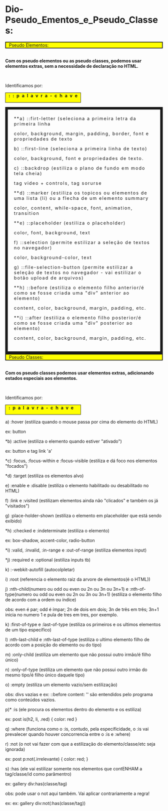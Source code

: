 # Dio-Pseudo_Ementos_e_Pseudo_Classes:

<div style="background-color: yellow; border: solid 2px; padding-left: 10px;">Pseudo Elementos:</div>

<br>

<strong>Com os pseudo elementos ou as pseudo classes, podemos usar elementos extras, sem a necessidade de declaração no HTML.</strong>

<br>

Identificamos por: <aside style="background-color: yellow; border:solid 1px; width: 230px; height: 30px; padding-left: 10px;"><strong style="letter-spacing:8px;">::palavra-chave</strong></aside>

<div style="letter-spacing:2px; border: solid 8px; padding: 20px;">**a) ::firt-letter (seleciona a primeira letra da primeira linha

color, background, margin, padding, border, font e propriedades de texto

b) ::first-line (seleciona a primeira linha de texto)

color, background, font e propriedades de texto.

c) ::backdrop (estiliza o plano de fundo em modo tela cheia)

tag video + controls, tag sorurse

\*\*d) ::marker (estiliza os topicos ou elementos de uma lista (li) ou a flecha de um elemento summary

color, content, while-space, font, animation, transition

\*\*e) ::placeholder (estiliza o placeholder)

color, font, background, text

f) ::selection (permite estilizar a seleção de textos no navegador)

color, background-color, text

g) ::file-selection-button (permite estilizar a seleção de textos no navegador - vai estilizar o botão upload de arquivos)

\*\*h) ::before (estiliza o elemento filho anterior/é como se fosse criada uma "div" anterior ao elemento)

content, color, background, margin, padding, etc.

\*\*i) ::after (estiliza o elemento filho posterior/é como se fosse criada uma "div" posterior ao elemento)

content, color, background, margin, padding, etc.

</div>

<div style="background-color: yellow; border: solid 2px; padding-left: 10px;">Pseudo Classes:</div>

<br>

<strong>Com os pseudo classes podemos usar elementos extras, adicionando estados especiais aos elementos.</strong>

<br>

Identificamos por: <aside style="background-color: yellow; border:solid 1px; width: 230px; height: 30px; padding-left: 10px;"><strong style="letter-spacing:8px;">:palavra-chave</strong></aside>

a) :hover (estiliza quando o mouse passa por cima do elemento do HTML)

ex: button

*b) :active (estiliza o elemento quando estiver "ativado")

ex: button e tag link 'a'

*c) :focus, :focus-within e :focus-visible (estiliza e dá foco nos elementos "focados")

*d) :target (estiliza os elementos alvo)

e) :enable e :disable (estiliza o elemento habilitado ou desabilitado no HTML)

f) :link e :visited (estilizam elementos ainda não "clicados" e também os já "visitados")

g) :place-holder-shown (estiliza o elemento em placeholder que está sendo exibido)

*h) :checked e :indeterminate (estiliza o elemento)

ex: box-shadow, accent-color, radio-button

*i) :valid, :invalid, :in-range e :out-of-range (estiliza elementos input)

*j) :required e :optional (estiliza inputs tb)

k) :-webkit-autofill (autocolpletar)

i) :root (referencia o elemento raiz da arvore de elementos(é o HTML))

j) :nth-child(numero ou odd ou even ou 2n ou 3n ou 3n+1) e :nth-of-type(numero ou odd ou even ou 2n ou 3n ou 3n+1) (estiliza o elemento filho de acordo com a ordem ou índice)

obs: even é par; odd é ímpar; 2n de dois em dois; 3n de três em três; 3n+1 inicia no numero 1 e pula de tres em tres, por exemplo.

k) :first-of-type e :last-of-type (estiliza os primeiros e os ultimos elementos de um tipo específico)

l) :nth-last-child e :nth-last-of-type (estiliza o ultimo elemento filho de acordo com a posição do elemento ou do tipo)

m) :only-child (estiliza um elemento que não possui outro irmão/é filho único)

n) :only-of-type (estiliza um elemento que não possui outro irmão do mesmo tipo/é filho único daquele tipo)

o) :empty (estiliza um elemento vazio/sem estilização)

obs: divs vazias e ex: ::before content: '' são entendidos pelo programa como conteúdos vazios.

p)* :is (ele procura os elementos dentro do elemento e os estiliza)

ex: post is(h2, li, .red) {
    color: red
}

q) :where (funciona como o :is, contudo, pela especificidade, o :is vai prevalecer quando houver concorrencia entre o :is e :where)

r) :not (o not vai fazer com que a estilização do elemento/classe/etc seja ignorada)

ex: post p:not(.irrelevante) {
    color: red;
}

s) :has (ele vai estilizar somente nos elementos que contENHAM a tag/classe/id como parâmentro)

ex: gallery div:has(classe/tag)

obs: pode usar o not aqui também. Vai aplicar contrariamente a regra!

ex: ex: gallery div:not(:has(classe/tag))